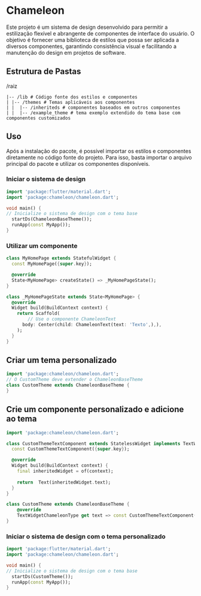 # Chameleon

Este projeto é um sistema de design desenvolvido para permitir a estilização flexível e abrangente de componentes de interface do usuário. O objetivo é fornecer uma biblioteca de estilos que possa ser aplicada a diversos componentes, garantindo consistência visual e facilitando a manutenção do design em projetos de software.

## Estrutura de Pastas

/raiz
```plaintext
|-- /lib # Código fonte dos estilos e componentes
| |-- /themes # Temas aplicáveis aos componentes
| |  |-- /inheriteds # componentes baseados em outros componentes
| |  |-- /example_theme # tema exemplo extendido do tema base com componentes customizados
```

## Uso
Após a instalação do pacote, é possível importar os estilos e componentes diretamente no código fonte do projeto. Para isso, basta importar o arquivo principal do pacote e utilizar os componentes disponíveis.

### Iniciar o sistema de design
```dart
import 'package:flutter/material.dart';
import 'package:chameleon/chameleon.dart';

void main() {
// Inicialize o sistema de design com o tema base
  startDs(ChameleonBaseTheme());
  runApp(const MyApp());
}
```

### Utilizar um componente
```dart
class MyHomePage extends StatefulWidget {
  const MyHomePage({super.key});

  @override
  State<MyHomePage> createState() => _MyHomePageState();
}

class _MyHomePageState extends State<MyHomePage> {
  @override
  Widget build(BuildContext context) {
    return Scaffold(
        // Use o componente ChameleonText
      body: Center(child: ChameleonText(text: 'Texto',),),
    );
  }
}
```

## Criar um tema personalizado
```dart
import 'package:chameleon/chameleon.dart';
// O CustomTheme deve extender o ChameleonBaseTheme
class CustomTheme extends ChameleonBaseTheme {
}
```

## Crie um componente personalizado e adicione ao tema
```dart
import 'package:chameleon/chameleon.dart';

class CustomThemeTextComponent extends StatelessWidget implements TextWidgetChameleonType{
  const CustomThemeTextComponent({super.key});

  @override
  Widget build(BuildContext context) {
    final inheritedWidget = of(context);
    
    return  Text(inheritedWidget.text);
  }
}

class CustomTheme extends ChameleonBaseTheme {
    @override
    TextWidgetChameleonType get text => const CustomThemeTextComponent();
}
```

### Iniciar o sistema de design com o tema personalizado
```dart
import 'package:flutter/material.dart';
import 'package:chameleon/chameleon.dart';

void main() {
// Inicialize o sistema de design com o tema base
  startDs(CustomTheme());
  runApp(const MyApp());
}
```
